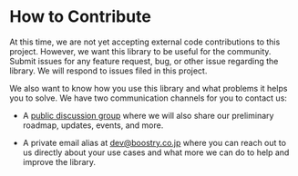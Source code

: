 # How to Contribute

At this time, we are not yet accepting external code contributions to this
project. However, we want this library to be useful for the community. Submit
issues for any feature request, bug, or other issue regarding the library. We
will respond to issues filed in this project.

We also want to know how you use this library and what problems it helps you to
solve. We have two communication channels for you to contact us:

* A [public discussion group](https://github.com/BoostryJP/ibet-Wallet-API/discussions)
where we will also share our preliminary roadmap, updates, events, and more.

* A private email alias at
[dev@boostry.co.jp](mailto:dev@boostry.co.jp)
where you can reach out to us directly about your use cases and what more we can
do to help and improve the library.

